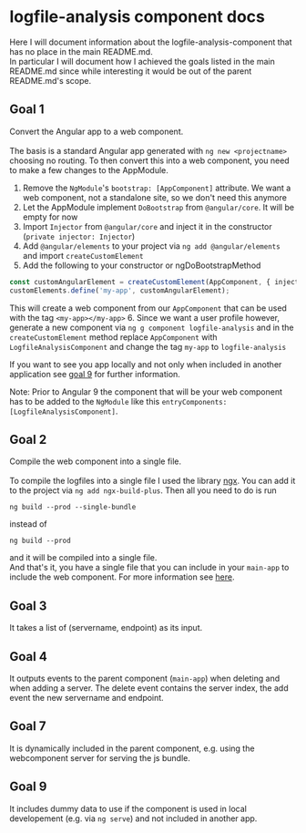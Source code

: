 # logfile-analysis component docs
Here I will document information about the logfile-analysis-component that has no place in the main README.md.
<br>
In particular I will document how I achieved the goals listed in the main README.md since while interesting it would be out of the parent README.md's scope.

## Goal 1
Convert the Angular app to a web component.
<br>
<br>
The basis is a standard Angular app generated with `ng new <projectname>` choosing no routing.
To then convert this into a web component, you need to make a few changes to the AppModule.
1. Remove the `NgModule`'s `bootstrap: [AppComponent]` attribute. We want a web component, not a standalone site, so we don't need this anymore
2. Let the AppModule implement `DoBootstrap` from `@angular/core`. It will be empty for now
3. Import `Injector` from `@angular/core` and inject it in the constructor (`private injector: Injector`)
4. Add `@angular/elements` to your project via `ng add @angular/elements` and import `createCustomElement`
5. Add the following to your constructor or ngDoBootstrapMethod
```typescript
const customAngularElement = createCustomElement(AppComponent, { injector: this.injector });
customElements.define('my-app', customAngularElement);
```
This will create a web component from our `AppComponent` that can be used with the tag `<my-app></my-app>`
6. Since we want a user profile however, generate a new component via `ng g component logfile-analysis` and in the `createCustomElement` method replace `AppComponent` with `LogfileAnalysisComponent` and change the tag `my-app` to `logfile-analysis`

If you want to see you app locally and not only when included in another application see [goal 9](#goal-9) for further information.

Note: Prior to Angular 9 the component that will be your web component has to be added to the `NgModule` like this `entryComponents: [LogfileAnalysisComponent]`.

## Goal 2
Compile the web component into a single file.
<br>
<br>
To compile the logfiles into a single file I used the library [ngx](https://www.npmjs.com/package/ngx-build-plus).
You can add it to the project via `ng add ngx-build-plus`. Then all you need to do is run
```
ng build --prod --single-bundle
```
instead of
```
ng build --prod
```
and it will be compiled into a single file.
<br>
And that's it, you have a single file that you can include in your `main-app` to include the web component. For more information see [here](https://www.angulararchitects.io/aktuelles/your-options-for-building-angular-elements/).

## Goal 3
It takes a list of (servername, endpoint) as its input.

## Goal 4
It outputs events to the parent component (`main-app`) when deleting and when adding a server. The delete event contains the server index, the add event the new servername and endpoint.

## Goal 7
It is dynamically included in the parent component, e.g. using the webcomponent server for serving the js bundle.

## Goal 9
It includes dummy data to use if the component is used in local developement (e.g. via `ng serve`) and not included in another app.

